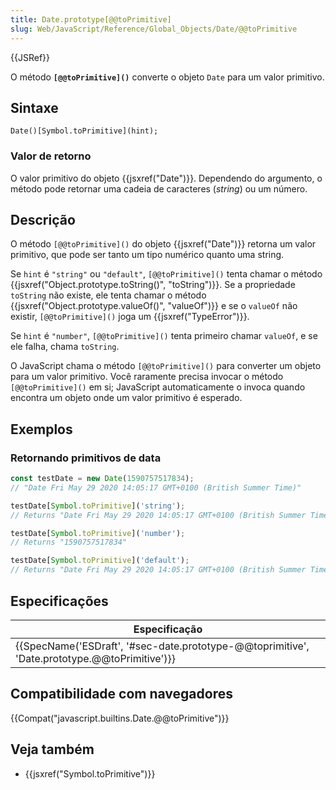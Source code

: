```yaml
---
title: Date.prototype[@@toPrimitive]
slug: Web/JavaScript/Reference/Global_Objects/Date/@@toPrimitive
---
```

{{JSRef}}

O método **`[@@toPrimitive]()`** converte o objeto `Date` para um valor primitivo.

## Sintaxe

```
Date()[Symbol.toPrimitive](hint);
```

### Valor de retorno

O valor primitivo do objeto {{jsxref("Date")}}. Dependendo do argumento, o método pode retornar uma cadeia de caracteres (_string_) ou um número.

## Descrição

O método `[@@toPrimitive]()` do objeto {{jsxref("Date")}} retorna um valor primitivo, que pode ser tanto um tipo numérico quanto uma string.

Se `hint` é `"string"` ou `"default"`, `[@@toPrimitive]()` tenta chamar o método {{jsxref("Object.prototype.toString()", "toString")}}. Se a propriedade `toString` não existe, ele tenta chamar o método {{jsxref("Object.prototype.valueOf()", "valueOf")}} e se o `valueOf` não existir, `[@@toPrimitive]()` joga um {{jsxref("TypeError")}}.

Se `hint` é `"number"`, `[@@toPrimitive]()` tenta primeiro chamar `valueOf`, e se ele falha, chama `toString`.

O JavaScript chama o método `[@@toPrimitive]()` para converter um objeto para um valor primitivo. Você raramente precisa invocar o método `[@@toPrimitive]()` em si; JavaScript automaticamente o invoca quando encontra um objeto onde um valor primitivo é esperado.

## Exemplos

### Retornando primitivos de data

```js
const testDate = new Date(1590757517834);
// "Date Fri May 29 2020 14:05:17 GMT+0100 (British Summer Time)"

testDate[Symbol.toPrimitive]('string');
// Returns "Date Fri May 29 2020 14:05:17 GMT+0100 (British Summer Time)"

testDate[Symbol.toPrimitive]('number');
// Returns "1590757517834"

testDate[Symbol.toPrimitive]('default');
// Returns "Date Fri May 29 2020 14:05:17 GMT+0100 (British Summer Time)"
```

## Especificações

| Especificação                                                                                                                |
| ---------------------------------------------------------------------------------------------------------------------------- |
| {{SpecName('ESDraft', '#sec-date.prototype-@@toprimitive', 'Date.prototype.@@toPrimitive')}} |

## Compatibilidade com navegadores

{{Compat("javascript.builtins.Date.@@toPrimitive")}}

## Veja também

- {{jsxref("Symbol.toPrimitive")}}
